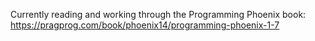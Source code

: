 
Currently reading and working through the Programming Phoenix book: https://pragprog.com/book/phoenix14/programming-phoenix-1-7
